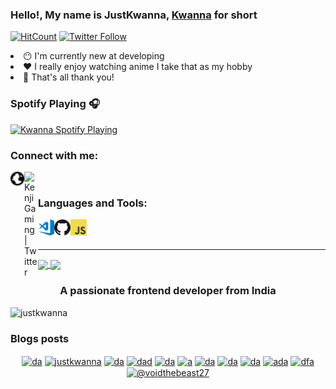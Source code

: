 ### Hello!, My name is JustKwanna, <a href="https://kwanna.cf/" rel="nofollow">Kwanna</a> for short

[![HitCount](http://hits.dwyl.com/JustKwanna/JustKwanna.svg)](http://hits.dwyl.com/JustKwanna/JustKwanna) 
[![Twitter Follow](https://img.shields.io/twitter/follow/JustKwanna?color=1DA1F2&logo=Twitter&style=for-the-badge
)](https://twitter.com/JustKwanna) 



<li> 😶 I'm currently new at developing </li>
<li> ❤ I really enjoy watching anime I take that as my hobby</li>
<li> 🎁 That's all thank you! </li>

### Spotify Playing 🎧
 [<img src="https://novatoreme.vercel.app/api/spotify" alt="Kwanna Spotify Playing" width="350" />](https://open.spotify.com/user/kjvmwsuld7qaforp888l0mvr6)


### Connect with me:

[<img align="left" alt="kwanna.cf" width="22px" src="https://raw.githubusercontent.com/iconic/open-iconic/master/svg/globe.svg" />][website]
[<img align="left" alt="KenjiGaming | Twitter" width="22px" src="https://cdn.jsdelivr.net/npm/simple-icons@v3/icons/twitter.svg" />][twitter]

<br />


### Languages and Tools:

[<img align="left" alt="Visual Studio Code" width="26px" src="https://raw.githubusercontent.com/github/explore/80688e429a7d4ef2fca1e82350fe8e3517d3494d/topics/visual-studio-code/visual-studio-code.png" />][vscode]
[<img align="left" alt="GitHub" width="26px" src="https://raw.githubusercontent.com/github/explore/78df643247d429f6cc873026c0622819ad797942/topics/github/github.png" />][github]
[<img align="left" alt="JavaScript" width="26px" src="https://raw.githubusercontent.com/github/explore/80688e429a7d4ef2fca1e82350fe8e3517d3494d/topics/javascript/javascript.png" />][js]

<br />
<br />

---

<a href="Kwanna's github stats">
  <img align="center" src="https://github-readme-stats.vercel.app/api?username=JustKwanna&show_icons=true&theme=radical" />
</a>
<a href="Top Langs">
  <img align="center" src="https://github-readme-stats.vercel.app/api/top-langs/?username=JustKwanna&layout=compact&theme=radical" />
</a>

<!--START_SECTION:activity-->


<!--END_SECTION:activity-->


[website]: https://kwanna.cf
[twitter]: https://twitter.com/JustKwanna
[vscode]: https://code.visualstudio.com/
[js]: https://developer.mozilla.org/en-US/docs/Web/JavaScript
[github]: https://github.com/

<!-- BLOG-POST-LIST:START --><!-- BLOG-POST-LIST:END -->

<h3 align="center">A passionate frontend developer from India</h3>

<p align="left"> <img src="https://komarev.com/ghpvc/?username=justkwanna" alt="justkwanna" /> </p>

### Blogs posts
<!-- BLOG-POST-LIST:START -->
<!-- BLOG-POST-LIST:END -->

<p align="center">
<a href="https://codepen.io/da" target="blank"><img align="center" src="https://cdn.jsdelivr.net/npm/simple-icons@3.0.1/icons/codepen.svg" alt="da" height="30" width="30" /></a>
<a href="https://dev.to/justkwanna" target="blank"><img align="center" src="https://cdn.jsdelivr.net/npm/simple-icons@3.0.1/icons/dev-dot-to.svg" alt="justkwanna" height="30" width="30" /></a>
<a href="https://twitter.com/da" target="blank"><img align="center" src="https://cdn.jsdelivr.net/npm/simple-icons@3.0.1/icons/twitter.svg" alt="da" height="30" width="30" /></a>
<a href="https://linkedin.com/in/dad" target="blank"><img align="center" src="https://cdn.jsdelivr.net/npm/simple-icons@3.0.1/icons/linkedin.svg" alt="dad" height="30" width="30" /></a>
<a href="https://stackoverflow.com/users/da" target="blank"><img align="center" src="https://cdn.jsdelivr.net/npm/simple-icons@3.0.1/icons/stackoverflow.svg" alt="da" height="30" width="30" /></a>
<a href="https://codesandbox.com/a" target="blank"><img align="center" src="https://cdn.jsdelivr.net/npm/simple-icons@3.0.1/icons/codesandbox.svg" alt="a" height="30" width="30" /></a>
<a href="https://kaggle.com/da" target="blank"><img align="center" src="https://cdn.jsdelivr.net/npm/simple-icons@3.0.1/icons/kaggle.svg" alt="da" height="30" width="30" /></a>
<a href="https://fb.com/da" target="blank"><img align="center" src="https://cdn.jsdelivr.net/npm/simple-icons@3.0.1/icons/facebook.svg" alt="da" height="30" width="30" /></a>
<a href="https://instagram.com/da" target="blank"><img align="center" src="https://cdn.jsdelivr.net/npm/simple-icons@3.0.1/icons/instagram.svg" alt="da" height="30" width="30" /></a>
<a href="https://dribbble.com/ada" target="blank"><img align="center" src="https://cdn.jsdelivr.net/npm/simple-icons@3.0.1/icons/dribbble.svg" alt="ada" height="30" width="30" /></a>
<a href="https://www.behance.net/dfa" target="blank"><img align="center" src="https://cdn.jsdelivr.net/npm/simple-icons@3.0.1/icons/behance.svg" alt="dfa" height="30" width="30" /></a>
<a href="https://medium.com/@voidthebeast27" target="blank"><img align="center" src="https://cdn.jsdelivr.net/npm/simple-icons@3.0.1/icons/medium.svg" alt="@voidthebeast27" height="30" width="30" /></a>
</p>

<!--
**JustKwanna/JustKwanna** is a ✨ _special_ ✨ repository because its `README.md` (this file) appears on your GitHub profile.

